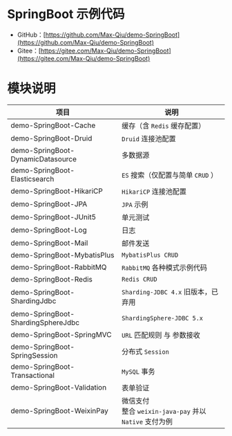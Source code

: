 # SpringBoot 示例代码

- GitHub：[https://github.com/Max-Qiu/demo-SpringBoot](https://github.com/Max-Qiu/demo-SpringBoot)
- Gitee：[https://gitee.com/Max-Qiu/demo-SpringBoot](https://gitee.com/Max-Qiu/demo-SpringBoot)

# 模块说明

项目 | 说明
---|---
demo-SpringBoot-Cache | 缓存（含 `Redis` 缓存配置）
demo-SpringBoot-Druid | `Druid` 连接池配置
demo-SpringBoot-DynamicDatasource | 多数据源
demo-SpringBoot-Elasticsearch | `ES` 搜索（仅配置与简单 `CRUD` ）
demo-SpringBoot-HikariCP | `HikariCP` 连接池配置
demo-SpringBoot-JPA | `JPA` 示例
demo-SpringBoot-JUnit5 | 单元测试
demo-SpringBoot-Log | 日志
demo-SpringBoot-Mail | 邮件发送
demo-SpringBoot-MybatisPlus | `MybatisPlus CRUD`
demo-SpringBoot-RabbitMQ | `RabbitMQ` 各种模式示例代码
demo-SpringBoot-Redis | `Redis CRUD`
demo-SpringBoot-ShardingJdbc | `Sharding-JDBC 4.x` 旧版本，已弃用
demo-SpringBoot-ShardingSphereJdbc | `ShardingSphere-JDBC 5.x`
demo-SpringBoot-SpringMVC | `URL` 匹配规则 与 参数接收
demo-SpringBoot-SpringSession | 分布式 `Session`
demo-SpringBoot-Transactional | `MySQL` 事务
demo-SpringBoot-Validation | 表单验证
demo-SpringBoot-WeixinPay | 微信支付<br>整合 `weixin-java-pay` 并以 `Native` 支付为例
